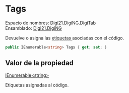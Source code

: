# Tags

Espacio de nombres: [Digi21.DigiNG.DigiTab](../../)  
Ensamblado: [Digi21.DigiNG](../../../)

Devuelve o asigna las [etiquetas ](../../../../../../../referencia/editor-de-tablas-de-codigos/pestanas/codigos/propiedades-del-codigo.md#etiquetas)asociadas con el código.

```csharp
public IEnumerable<string> Tags { get; set; }
```

## Valor de la propiedad

[IEnumerable&lt;string&gt;](https://docs.microsoft.com/en-us/dotnet/api/system.collections.generic.ienumerable-1?view=net-5.0)

Etiquetas asignadas al código.



